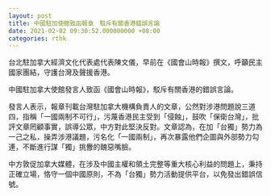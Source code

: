 ```yaml
---
layout: post
title: 中國駐加使館致函報章　駁斥有關香港錯誤言論
date: 2021-02-02 09:30:52.000000000 +08:00
categories: rthk
---
```


台北駐加拿大經濟文化代表處代表陳文儀，早前在《國會山時報》撰文，呼籲民主國家團結，守護台灣及聲援香港。

中國駐加拿大使館發言人致函《國會山時報》，駁斥有關香港的錯誤言論。

發言人表示，報章刊載台灣駐加拿大機構負責人的文章，公然對涉港問題說三道四，指稱「一國兩制不可行」，污蔑香港民主受到「侵蝕」，鼓吹「保衛台灣」，批評文章罔顧事實，誤導公眾，中方對此堅決反對。文章認為，在加「台獨」勢力為一己之私，操弄涉港議題，污名化「一國兩制」，再次暴露他們企圖與外部勢力勾連，不斷進行謀「獨」挑釁的醜惡嘴臉。

中方敦促加拿大媒體，在涉及中國主權和領土完整等重大核心利益的問題上，秉持正確立場，恪守一個中國原則，不為「台獨」勢力活動提供平台，以免發出錯誤信號。
